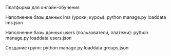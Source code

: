 Платформа для онлайн-обучения

Наполнение базы данных lms (уроки, курсы):
python manage.py loaddata lms.json 

Наполнение базы данных users (пользователи, платежи):
python manage.py loaddata users.json

Создание групп:
python manage.py loaddata groups.json 
